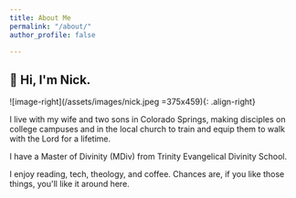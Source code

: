 ```yaml
---
title: About Me
permalink: "/about/"
author_profile: false

---
```

## 👋 Hi, I'm Nick.
![image-right](/assets/images/nick.jpeg =375x459){: .align-right}

I live with my wife and two sons in Colorado Springs, making disciples on college campuses and in the local church to train and equip them to walk with the Lord for a lifetime.

I have a Master of Divinity (MDiv) from Trinity Evangelical Divinity School.

I enjoy reading, tech, theology, and coffee. Chances are, if you like those things, you'll like it around here.
